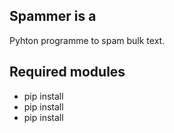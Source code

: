 ## Spammer is a
Pyhton programme to spam bulk text.
## Required modules
- pip install 
- pip install 
- pip install 
